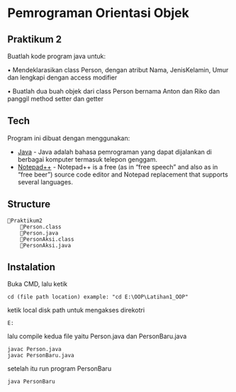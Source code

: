 # Pemrograman Orientasi Objek
## Praktikum 2
Buatlah kode program java untuk:

• Mendeklarasikan class Person, dengan atribut Nama,
JenisKelamin, Umur dan lengkapi dengan access modifier

• Buatlah dua buah objek dari class Person bernama Anton
dan Riko dan panggil method setter dan getter

## Tech
Program ini dibuat dengan menggunakan:
- [Java](https://www.java.com/) - Java adalah bahasa pemrograman yang dapat dijalankan di berbagai komputer termasuk telepon genggam.
- [Notepad++](https://notepad-plus-plus.org/) - Notepad++ is a free (as in “free speech” and also as in “free beer”) source code editor and Notepad replacement that supports several languages.

## Structure
```
📁Praktikum2
    📄Person.class
    📄Person.java
    📄PersonAksi.class
    📄PersonAksi.java
```

## Instalation
Buka CMD, lalu ketik
```
cd (file path location) example: "cd E:\OOP\Latihan1_OOP"
```
ketik local disk path untuk mengakses direkotri
```
E:
```
lalu compile kedua file yaitu Person.java dan PersonBaru.java
```
javac Person.java
javac PersonBaru.java
```
setelah itu run program PersonBaru
```
java PersonBaru
```
